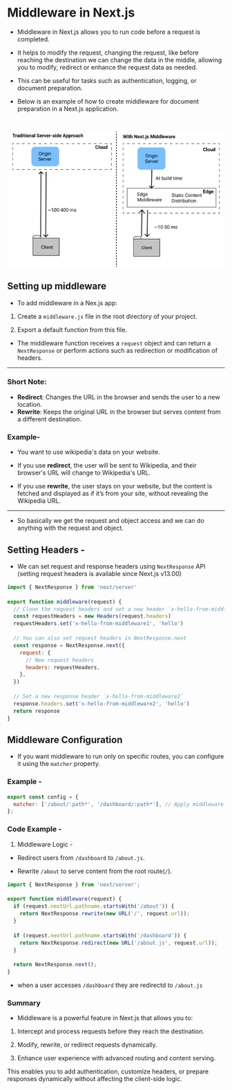 # Middleware in Next.js 

- Middleware in Next.js allows you to run code before a request is completed. 

- It helps to modify the request, changing the request, like before reaching the destination we can change the data in the middle, allowing you to modify, redirect or enhance the request data as needed.

- This can be useful for tasks such as authentication, logging, or document preparation. 

- Below is an example of how to create middleware for document preparation in a Next.js application.

<br/>

![Comparision of MiddleWare](public/middle-ware.png)

## Setting up middleware

- To add middleware in a Nex.js app:

1. Create a `middleware.js` file in the root directory of your project.

2. Export a default function from this file.

- The middleware function receives a  `request` object and can return a `NextResponse` or perform actions such as redirection  or modification of headers.

---

### Short Note:

-  **Redirect**: Changes the URL in the browser and sends the user to a new location.  
- **Rewrite**: Keeps the original URL in the browser but serves content from a different destination.

### Example- 

- You want to use wikipedia's data on your website.

- If you use **redirect**, the user will be sent to Wikipedia, and their browser's URL will change to Wikipedia's URL.  

- If you use **rewrite**, the user stays on your website, but the content is fetched and displayed as if it’s from your site, without revealing the Wikipedia URL.

--- 

- So basically we get the request and object access and we can do anything with the request and object.

## Setting Headers - 

- We can set request and response headers using `NextResponse` API (setting request headers is available since Next.js v13.00)

```javascript
import { NextResponse } from 'next/server'
 
export function middleware(request) {
  // Clone the request headers and set a new header `x-hello-from-middleware1`
  const requestHeaders = new Headers(request.headers)
  requestHeaders.set('x-hello-from-middleware1', 'hello')
 
  // You can also set request headers in NextResponse.next
  const response = NextResponse.next({
    request: {
      // New request headers
      headers: requestHeaders,
    },
  })
 
  // Set a new response header `x-hello-from-middleware2`
  response.headers.set('x-hello-from-middleware2', 'hello')
  return response
} 
```

## Middleware Configuration

- If you want middleware to run only on specific routes, you can configure it using the `matcher` property.

### Example - 

```javascript
export const config = {
  matcher: ['/about/:path*', '/dashboard/:path*'], // Apply middleware to specific routes
};
```

### Code Example - 

1. Middleware Logic - 

- Redirect users from `/dashboard` to `/about.js`.

- Rewrite `/about` to serve content from the root route(`/`).

```javascript
import { NextResponse } from 'next/server';

export function middleware(request) {
  if (request.nextUrl.pathname.startsWith('/about')) {
    return NextResponse.rewrite(new URL('/', request.url));
  }

  if (request.nextUrl.pathname.startsWith('/dashboard')) {
    return NextResponse.redirect(new URL('/about.js', request.url));
  }

  return NextResponse.next();
}

```

- when a user accesses `/dashboard` they are redirectd to `/about.js`

### Summary 

- Middleware is a powerful feature in Next.js that allows you to:

1. Intercept and process requests before they reach the destination.

2. Modify, rewrite, or redirect requests dynamically.

3. Enhance user experience with advanced routing and content serving.

This enables you to add authentication, customize headers, or prepare responses dynamically without affecting the client-side logic.